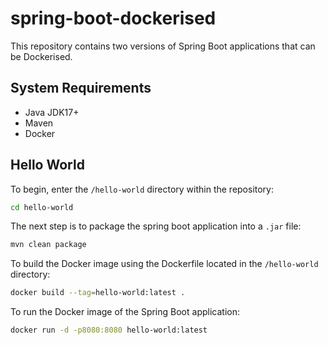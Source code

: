 # spring-boot-dockerised

This repository contains two versions of Spring Boot applications that can be Dockerised.

## System Requirements

- Java JDK17+
- Maven
- Docker

## Hello World

To begin, enter the `/hello-world` directory within the repository:

```bash
cd hello-world
```

The next step is to package the spring boot application into a `.jar` file:

```bash
mvn clean package
```

To build the Docker image using the Dockerfile located in the `/hello-world` directory:


```bash
docker build --tag=hello-world:latest .
```

To run the Docker image of the Spring Boot application:


```bash
docker run -d -p8080:8080 hello-world:latest
```